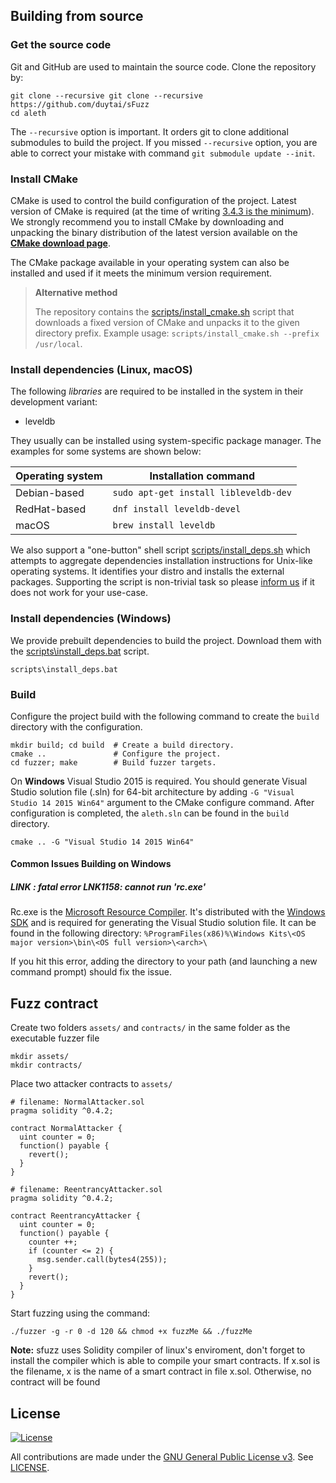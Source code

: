 ## Building from source

### Get the source code

Git and GitHub are used to maintain the source code. Clone the repository by:

```shell
git clone --recursive git clone --recursive https://github.com/duytai/sFuzz
cd aleth
```

The `--recursive` option is important. It orders git to clone additional
submodules to build the project.
If you missed `--recursive` option, you are able to correct your mistake with command
`git submodule update --init`.

### Install CMake

CMake is used to control the build configuration of the project. Latest version of CMake is required
(at the time of writing [3.4.3 is the minimum](CMakeLists.txt#L25)).
We strongly recommend you to install CMake by downloading and unpacking the binary
distribution  of the latest version available on the
[**CMake download page**](https://cmake.org/download/).

The CMake package available in your operating system can also be installed
and used if it meets the minimum version requirement.

> **Alternative method**
>
> The repository contains the
[scripts/install_cmake.sh](scripts/install_cmake.sh) script that downloads
> a fixed version of CMake and unpacks it to the given directory prefix.
> Example usage: `scripts/install_cmake.sh --prefix /usr/local`.

### Install dependencies (Linux, macOS)

The following *libraries* are required to be installed in the system in their
development variant:

- leveldb

They usually can be installed using system-specific package manager.
The examples for some systems are shown below:

Operating system | Installation command
---------------- | --------------------
Debian-based     | `sudo apt-get install libleveldb-dev`
RedHat-based     | `dnf install leveldb-devel`
macOS            | `brew install leveldb`


We also support a "one-button" shell script
[scripts/install_deps.sh](scripts/install_deps.sh)
which attempts to aggregate dependencies installation instructions for Unix-like
operating systems. It identifies your distro and installs the external packages.
Supporting the script is non-trivial task so please [inform us](#contact)
if it does not work for your use-case.

### Install dependencies (Windows)

We provide prebuilt dependencies to build the project. Download them
with the [scripts\install_deps.bat](scripts/install_deps.bat) script.

```shell
scripts\install_deps.bat
```

### Build

Configure the project build with the following command to create the
`build` directory with the configuration.

```shell
mkdir build; cd build  # Create a build directory.
cmake ..               # Configure the project.
cd fuzzer; make        # Build fuzzer targets.
```

On **Windows** Visual Studio 2015 is required. You should generate Visual Studio
solution file (.sln) for 64-bit architecture by adding
`-G "Visual Studio 14 2015 Win64"` argument to the CMake configure command.
After configuration is completed, the `aleth.sln` can be found in the
`build` directory.

```shell
cmake .. -G "Visual Studio 14 2015 Win64"
```
#### Common Issues Building on Windows
##### LINK : fatal error LNK1158: cannot run 'rc.exe'
Rc.exe is the [Microsoft Resource Compiler](https://docs.microsoft.com/en-us/windows/desktop/menurc/resource-compiler). It's distributed with the [Windows SDK](https://developer.microsoft.com/en-US/windows/downloads/windows-10-sdk) and is required for generating the Visual Studio solution file. It can be found in the following directory: ```%ProgramFiles(x86)%\Windows Kits\<OS major version>\bin\<OS full version>\<arch>\```

If you hit this error, adding the directory to your path (and launching a new command prompt) should fix the issue. 

## Fuzz contract
Create two folders `assets/` and `contracts/` in the same folder as the executable fuzzer file
```shell
mkdir assets/
mkdir contracts/
```
Place two attacker contracts to `assets/`
```shell
# filename: NormalAttacker.sol
pragma solidity ^0.4.2;

contract NormalAttacker {
  uint counter = 0;
  function() payable {
    revert();
  }
}
```
```shell
# filename: ReentrancyAttacker.sol
pragma solidity ^0.4.2;

contract ReentrancyAttacker {
  uint counter = 0;
  function() payable {
    counter ++;
    if (counter <= 2) {
      msg.sender.call(bytes4(255));
    }
    revert();
  }
}
```
Start fuzzing using the command:
```shell
./fuzzer -g -r 0 -d 120 && chmod +x fuzzMe && ./fuzzMe
```

**Note:** sfuzz uses Solidity compiler of linux's enviroment, don't forget to install the compiler which is able to compile your smart contracts. If x.sol is the filename, x is the name of a smart contract in file x.sol. Otherwise, no contract will be found

## License

[![License](https://img.shields.io/github/license/ethereum/aleth.svg)](LICENSE)

All contributions are made under the [GNU General Public License v3](https://www.gnu.org/licenses/gpl-3.0.en.html). See [LICENSE](LICENSE).

